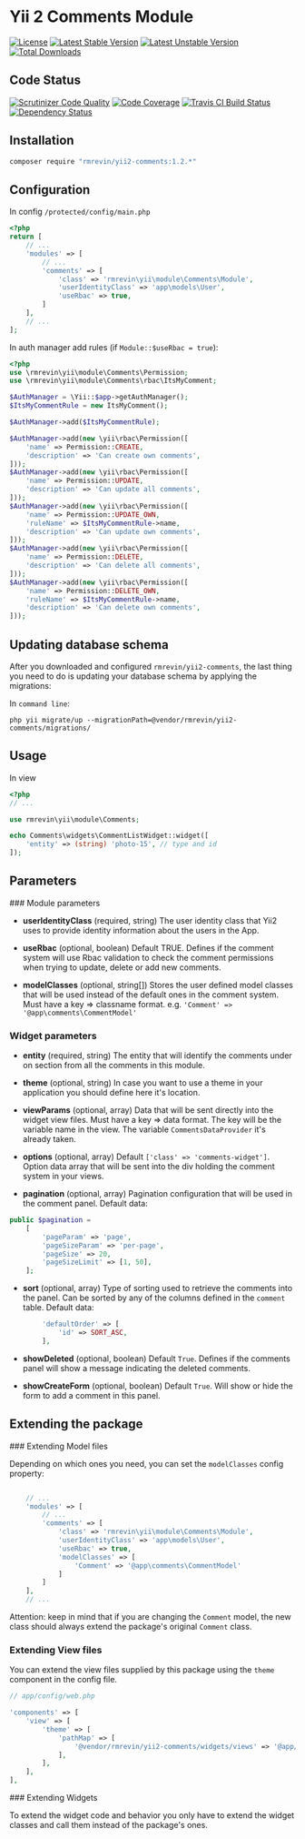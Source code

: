 Yii 2 Comments Module
=====================
[![License](https://poser.pugx.org/rmrevin/yii2-comments/license.svg)](https://packagist.org/packages/rmrevin/yii2-comments)
[![Latest Stable Version](https://poser.pugx.org/rmrevin/yii2-comments/v/stable.svg)](https://packagist.org/packages/rmrevin/yii2-comments)
[![Latest Unstable Version](https://poser.pugx.org/rmrevin/yii2-comments/v/unstable.svg)](https://packagist.org/packages/rmrevin/yii2-comments)
[![Total Downloads](https://poser.pugx.org/rmrevin/yii2-comments/downloads.svg)](https://packagist.org/packages/rmrevin/yii2-comments)

Code Status
-----------
[![Scrutinizer Code Quality](https://scrutinizer-ci.com/g/rmrevin/yii2-comments/badges/quality-score.png?b=master)](https://scrutinizer-ci.com/g/rmrevin/yii2-comments/?branch=master)
[![Code Coverage](https://scrutinizer-ci.com/g/rmrevin/yii2-comments/badges/coverage.png?b=master)](https://scrutinizer-ci.com/g/rmrevin/yii2-comments/?branch=master)
[![Travis CI Build Status](https://travis-ci.org/rmrevin/yii2-comments.svg)](https://travis-ci.org/rmrevin/yii2-comments)
[![Dependency Status](https://www.versioneye.com/user/projects/54b46c192eea784acc000442/badge.svg)](https://www.versioneye.com/user/projects/54119b799e16229fe00000da)

Installation
------------
```bash
composer require "rmrevin/yii2-comments:1.2.*"
```

Configuration
-------------

In config `/protected/config/main.php`
```php
<?php
return [
	// ...
	'modules' => [
		// ...
		'comments' => [
		    'class' => 'rmrevin\yii\module\Comments\Module',
		    'userIdentityClass' => 'app\models\User',
		    'useRbac' => true,
		]
	],
	// ...
];
```

In auth manager add rules (if `Module::$useRbac = true`):
```php
<?php
use \rmrevin\yii\module\Comments\Permission;
use \rmrevin\yii\module\Comments\rbac\ItsMyComment;

$AuthManager = \Yii::$app->getAuthManager();
$ItsMyCommentRule = new ItsMyComment();

$AuthManager->add($ItsMyCommentRule);

$AuthManager->add(new \yii\rbac\Permission([
    'name' => Permission::CREATE,
    'description' => 'Can create own comments',
]));
$AuthManager->add(new \yii\rbac\Permission([
    'name' => Permission::UPDATE,
    'description' => 'Can update all comments',
]));
$AuthManager->add(new \yii\rbac\Permission([
    'name' => Permission::UPDATE_OWN,
    'ruleName' => $ItsMyCommentRule->name,
    'description' => 'Can update own comments',
]));
$AuthManager->add(new \yii\rbac\Permission([
    'name' => Permission::DELETE,
    'description' => 'Can delete all comments',
]));
$AuthManager->add(new \yii\rbac\Permission([
    'name' => Permission::DELETE_OWN,
    'ruleName' => $ItsMyCommentRule->name,
    'description' => 'Can delete own comments',
]));
```

Updating database schema
------------------------
After you downloaded and configured `rmrevin/yii2-comments`,
the last thing you need to do is updating your database schema by applying the migrations:

In `command line`:
```
php yii migrate/up --migrationPath=@vendor/rmrevin/yii2-comments/migrations/
```

Usage
-----
In view
```php
<?php
// ...

use rmrevin\yii\module\Comments;

echo Comments\widgets\CommentListWidget::widget([
    'entity' => (string) 'photo-15', // type and id
]);

```

Parameters
----------

### Module parameters

* **userIdentityClass** (required, string) The user identity class that Yii2 uses to provide identity information about the users in the App.

* **useRbac** (optional, boolean) Default TRUE. Defines if the comment system will use Rbac validation to check the comment permissions when trying to update, delete or add new comments.

* **modelClasses** (optional, string[]) Stores the user defined model classes that will be used instead of the default ones in the comment system. Must have a key => classname format. e.g. `'Comment' => '@app\comments\CommentModel'`


### Widget parameters

* **entity** (required, string) The entity that will identify the comments under on section from all the comments in this module.

* **theme** (optional, string) In case you want to use a theme in your application you should define here it's location.

* **viewParams** (optional, array) Data that will be sent directly into the widget view files. Must have a key => data format. The key will be the variable name in the view. The variable `CommentsDataProvider` it's already taken.

* **options** (optional, array) Default `['class' => 'comments-widget']`. Option data array that will be sent into the div holding the comment system in your views.

* **pagination** (optional, array) Pagination configuration that will be used in the comment panel.
Default data:
```php
public $pagination = 
    [
        'pageParam' => 'page',
        'pageSizeParam' => 'per-page',
        'pageSize' => 20,
        'pageSizeLimit' => [1, 50],
    ];
```

* **sort** (optional, array) Type of sorting used to retrieve the comments into the panel. Can be sorted by any of the columns defined in the `comment` table.
Default data:
```php
        'defaultOrder' => [
            'id' => SORT_ASC,
        ],
```

* **showDeleted** (optional, boolean) Default `True`. Defines if the comments panel will show a message indicating the deleted comments.

* **showCreateForm** (optional, boolean) Default `True`. Will show or hide the form to add a comment in this panel.


Extending the package
---------------------

### Extending Model files

Depending on which ones you need, you can set the `modelClasses` config property:

```php

	// ...
	'modules' => [
		// ...
		'comments' => [
		    'class' => 'rmrevin\yii\module\Comments\Module',
		    'userIdentityClass' => 'app\models\User',
		    'useRbac' => true,
		    'modelClasses' => [
		        'Comment' => '@app\comments\CommentModel'
		    ]
		]
	],
	// ...
```

Attention: keep in mind that if you are changing the `Comment` model, the new class should always extend the package's original `Comment` class.

### Extending View files

You can extend the view files supplied by this package using the `theme` component in the config file.

```php
// app/config/web.php

'components' => [
    'view' => [
        'theme' => [
            'pathMap' => [
                '@vendor/rmrevin/yii2-comments/widgets/views' => '@app/views/comments', // example: @app/views/comment/comment-form.php
            ],
        ],
    ],
],

```

### Extending Widgets

To extend the widget code and behavior you only have to extend the widget classes and call them instead of the package's ones.